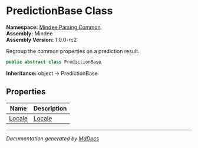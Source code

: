 ﻿<!--  
  <auto-generated>   
    The contents of this file were generated by a tool.  
    Changes to this file may be list if the file is regenerated  
  </auto-generated>   
-->

# PredictionBase Class

**Namespace:** [Mindee.Parsing.Common](../index.md)  
**Assembly:** Mindee  
**Assembly Version:** 1.0.0\-rc2

Regroup the common properties on a prediction result.

```csharp
public abstract class PredictionBase
```

**Inheritance:** object → PredictionBase

## Properties

| Name                           | Description                  |
| ------------------------------ | ---------------------------- |
| [Locale](properties/Locale.md) | [Locale](../Locale/index.md) |

___

*Documentation generated by [MdDocs](https://github.com/ap0llo/mddocs)*
